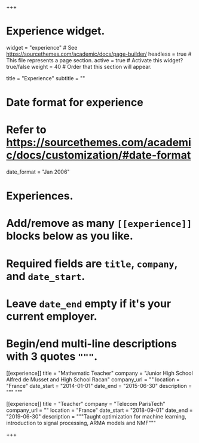 +++
# Experience widget.
widget = "experience"  # See https://sourcethemes.com/academic/docs/page-builder/
headless = true  # This file represents a page section.
active = true  # Activate this widget? true/false
weight = 40  # Order that this section will appear.

title = "Experience"
subtitle = ""

# Date format for experience
#   Refer to https://sourcethemes.com/academic/docs/customization/#date-format
date_format = "Jan 2006"

# Experiences.
#   Add/remove as many `[[experience]]` blocks below as you like.
#   Required fields are `title`, `company`, and `date_start`.
#   Leave `date_end` empty if it's your current employer.
#   Begin/end multi-line descriptions with 3 quotes `"""`.
[[experience]]
  title = "Mathematic Teacher"
  company = "Junior High School Alfred de Musset and High School Racan"
  company_url = ""
  location = "France"
  date_start = "2014-01-01"
  date_end = "2015-06-30"
  description = """
  """

[[experience]]
  title = "Teacher"
  company = "Telecom ParisTech"
  company_url = ""
  location = "France"
  date_start = "2018-09-01"
  date_end = "2019-06-30"
  description = """Taught optimization for machine learning,
   introduction to signal processing, ARMA models and NMF"""

+++
